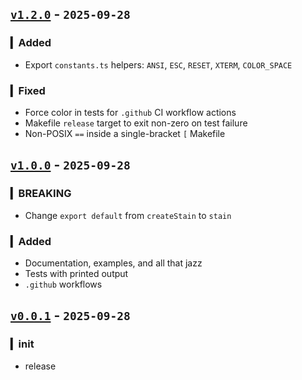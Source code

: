 ## [`v1.2.0`](https://github.com/fetchTe/stain/releases/tag/v1.1.0) - `2025-09-28`

### ▎Added
+ Export `constants.ts` helpers: `ANSI`, `ESC`, `RESET`, `XTERM`, `COLOR_SPACE`

### ▎Fixed
+ Force color in tests for `.github` CI workflow actions
+ Makefile `release` target to exit non-zero on test failure
+ Non-POSIX `==` inside a single-bracket `[` Makefile

## [`v1.0.0`](https://github.com/fetchTe/stain/releases/tag/v1.0.0) - `2025-09-28`

### ▎BREAKING
+ Change `export default` from `createStain` to `stain`

### ▎Added
+ Documentation, examples, and all that jazz
+ Tests with printed output
+ `.github` workflows



## [`v0.0.1`](https://github.com/fetchTe/stain/releases/tag/v0.0.1) - `2025-09-28`

### ▎init
+ release

